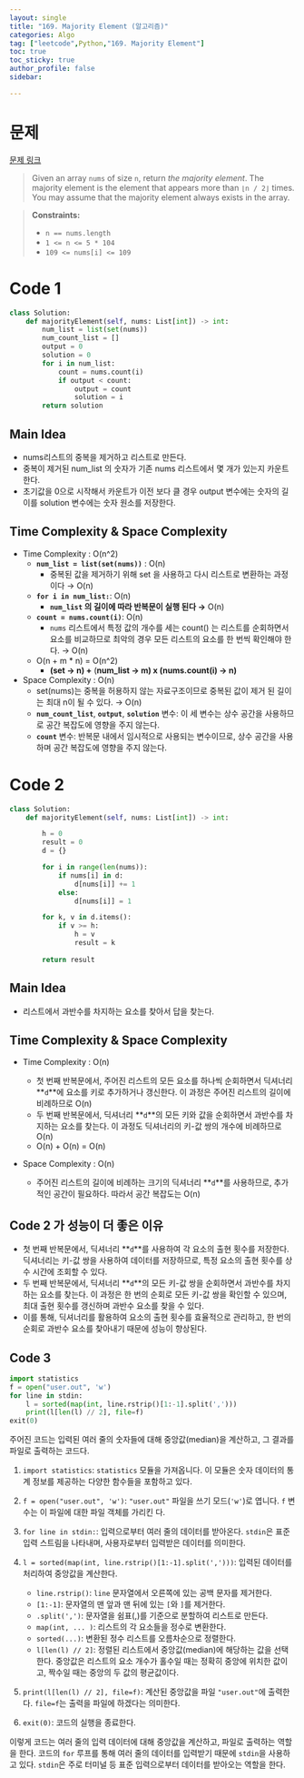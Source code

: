 ```yaml
---
layout: single
title: "169. Majority Element (알고리즘)"
categories: Algo
tag: ["leetcode",Python,"169. Majority Element"]
toc: true
toc_sticky: true
author_profile: false
sidebar:

---
```


# 문제

[문제 링크](https://leetcode.com/problems/majority-element/?envType=featured-list)

> Given an array `nums` of size `n`, return _the majority element_. The majority element is the element that appears more than `⌊n / 2⌋` times. You may assume that the majority element always exists in the array.

> **Constraints:**
> 
> - `n == nums.length`
> - `1 <= n <= 5 * 104`
> - `109 <= nums[i] <= 109`

# Code 1

```python
class Solution:
    def majorityElement(self, nums: List[int]) -> int:
        num_list = list(set(nums))
        num_count_list = []
        output = 0
        solution = 0
        for i in num_list:
            count = nums.count(i)
            if output < count:
                output = count
                solution = i
        return solution
```

## Main Idea

- nums리스트의 중복을 제거하고 리스트로 만든다.
- 중복이 제거된 num_list 의 숫자가 기존 nums 리스트에서 몇 개가 있는지 카운트한다.
- 초기값을 0으로 시작해서 카운트가 이전 보다 클 경우 output 변수에는 숫자의 길이를 solution 변수에는 숫자 원소를 저장한다.

## Time Complexity & Space Complexity

- Time Complexity : O(n^2)
    - **`num_list = list(set(nums))`** : O(n)
        - 중복된 값을 제거하기 위해 set 을 사용하고 다시 리스트로 변환하는 과정이다 → O(n)
    - **`for i in num_list:`**: O(n)
        - **`num_list` 의 길이에 따라 반복문이 실행 된다 →** O(n)
    - **`count = nums.count(i)`**: O(n)
        - `nums` 리스트에서 특정 값의 개수를 세는 count() 는 리스트를 순회하면서 요소를 비교하므로 최악의 경우 모든 리스트의 요소를 한 번씩 확인해야 한다. → O(n)
    - O(n + m * n) = O(n^2)
        - **(set → n) +** (**num_list → m) x (nums.count(i) → n)**
- Space Complexity : O(n)
    - set(nums)는 중복을 허용하지 않는 자료구조이므로 중복된 값이 제거 된 길이는 최대 n이 될 수 있다. → O(n)
    - **`num_count_list`**, **`output`**, **`solution`** 변수: 이 세 변수는 상수 공간을 사용하므로 공간 복잡도에 영향을 주지 않는다.
    - **`count`** 변수: 반복문 내에서 임시적으로 사용되는 변수이므로, 상수 공간을 사용하며 공간 복잡도에 영향을 주지 않는다.

# Code 2

```python
class Solution:
    def majorityElement(self, nums: List[int]) -> int:

        h = 0
        result = 0
        d = {}

        for i in range(len(nums)):
            if nums[i] in d: 
                d[nums[i]] += 1
            else:
                d[nums[i]] = 1

        for k, v in d.items():
            if v >= h:
                h = v
                result = k
        
        return result
```

## Main Idea

- 리스트에서 과반수를 차지하는 요소를 찾아서 답을 찾는다.

## Time Complexity & Space Complexity

- Time Complexity : O(n)
    - 첫 번째 반복문에서, 주어진 리스트의 모든 요소를 하나씩 순회하면서 딕셔너리 **`d`**에 요소를 키로 추가하거나 갱신한다. 이 과정은 주어진 리스트의 길이에 비례하므로 O(n)
    - 두 번째 반복문에서, 딕셔너리 **`d`**의 모든 키와 값을 순회하면서 과반수를 차지하는 요소를 찾는다. 이 과정도 딕셔너리의 키-값 쌍의 개수에 비례하므로 O(n)
    - O(n) + O(n) = O(n)
    
- Space Complexity : O(n)
    - 주어진 리스트의 길이에 비례하는 크기의 딕셔너리 **`d`**를 사용하므로, 추가적인 공간이 필요하다. 따라서 공간 복잡도는 O(n)

## Code 2 가 성능이 더 좋은 이유

- 첫 번째 반복문에서, 딕셔너리 **`d`**를 사용하여 각 요소의 출현 횟수를 저장한다. 딕셔너리는 키-값 쌍을 사용하여 데이터를 저장하므로, 특정 요소의 출현 횟수를 상수 시간에 조회할 수 있다.
- 두 번째 반복문에서, 딕셔너리 **`d`**의 모든 키-값 쌍을 순회하면서 과반수를 차지하는 요소를 찾는다. 이 과정은 한 번의 순회로 모든 키-값 쌍을 확인할 수 있으며, 최대 출현 횟수를 갱신하며 과반수 요소를 찾을 수 있다.
- 이를 통해, 딕셔너리를 활용하여 요소의 출현 횟수를 효율적으로 관리하고, 한 번의 순회로 과반수 요소를 찾아내기 때문에 성능이 향상된다.

## Code 3 

```python
import statistics
f = open("user.out", 'w')
for line in stdin:
    l = sorted(map(int, line.rstrip()[1:-1].split(',')))
    print(l[len(l) // 2], file=f)
exit(0)
```

주어진 코드는 입력된 여러 줄의 숫자들에 대해 중앙값(median)을 계산하고, 그 결과를 파일로 출력하는 코드다.

1. `import statistics`: `statistics` 모듈을 가져옵니다. 이 모듈은 숫자 데이터의 통계 정보를 제공하는 다양한 함수들을 포함하고 있다.
    
2. `f = open("user.out", 'w')`: `"user.out"` 파일을 쓰기 모드(`'w'`)로 엽니다. `f` 변수는 이 파일에 대한 파일 객체를 가리킨 다.
    
3. `for line in stdin:`: 입력으로부터 여러 줄의 데이터를 받아온다. `stdin`은 표준 입력 스트림을 나타내며, 사용자로부터 입력받은 데이터를 의미한다.
    
4. `l = sorted(map(int, line.rstrip()[1:-1].split(',')))`: 입력된 데이터를 처리하여 중앙값을 계산한다.
    
    - `line.rstrip()`: `line` 문자열에서 오른쪽에 있는 공백 문자를 제거한다.
    - `[1:-1]`: 문자열의 맨 앞과 맨 뒤에 있는 `[`와 `]`를 제거한다.
    - `.split(',')`: 문자열을 쉼표(,)를 기준으로 분할하여 리스트로 만든다.
    - `map(int, ... )`: 리스트의 각 요소들을 정수로 변환한다.
    - `sorted(...)`: 변환된 정수 리스트를 오름차순으로 정렬한다.
    - `l[len(l) // 2]`: 정렬된 리스트에서 중앙값(median)에 해당하는 값을 선택한다. 중앙값은 리스트의 요소 개수가 홀수일 때는 정확히 중앙에 위치한 값이고, 짝수일 때는 중앙의 두 값의 평균값이다.
5. `print(l[len(l) // 2], file=f)`: 계산된 중앙값을 파일 `"user.out"`에 출력한다. `file=f`는 출력을 파일에 하겠다는 의미한다.
    
6. `exit(0)`: 코드의 실행을 종료한다.
    

이렇게 코드는 여러 줄의 입력 데이터에 대해 중앙값을 계산하고, 파일로 출력하는 역할을 한다. 코드의 `for` 루프를 통해 여러 줄의 데이터를 입력받기 때문에 `stdin`을 사용하고 있다. `stdin`은 주로 터미널 등 표준 입력으로부터 데이터를 받아오는 역할을 한다.